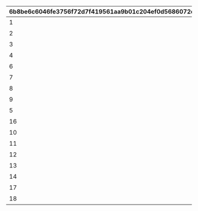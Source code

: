 |6b8be6c6046fe3756f72d7f419561aa9b01c204ef0d5686072d4177d0fa4c4d3|71387df2fc38bff80cb834d8c93fc8bcc8d03d7627ef5d2c0e251d7d956fad0c|1f5c967be0f96d1f684e3ca1a08d63ade4371606c46281933739c7b951b16917|
| --- | --- | --- |
|1|ストレート|1|
|2|カーブ|1|
|3|ストレート|2|
|4|シンカー|2|
|6|Sカーブ|2|
|7|ストレート|3|
|8|カーブ|3|
|9|スライダー|3|
|5|シンカー|3|
|16|シュート|3|
|10|ハツネ☆イリュージョン|3|
|11|ハツネ☆バニッシュ|3|
|12|ストレート|4|
|13|カーブ|4|
|14|シンカー|4|
|17|ドラゴンズエンドボール|4|
|18|ドラゴンズテイル|4|